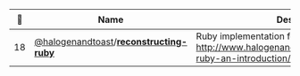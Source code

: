 |:star2: | Name | Description | 🌍|
|---|---|---|---|
|18|[@halogenandtoast](https://github.com/halogenandtoast)/[**reconstructing-ruby**](https://github.com/halogenandtoast/reconstructing-ruby)|Ruby implementation for the blog post series http://www.halogenandtoast.com/reconstructing-ruby-an-introduction/||


